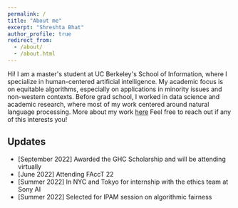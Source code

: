 ```yaml
---
permalink: /
title: "About me"
excerpt: "Shreshta Bhat"
author_profile: true
redirect_from: 
  - /about/
  - /about.html
---
```


Hi! I am a master's student at UC Berkeley's School of Information, where I specialize in human-centered artificial intelligence. My academic focus is on equitable algorithms, especially on applications in minority issues and non-western contexts. 
Before grad school, I worked in data science and academic research, where most of my work centered around natural language processing. More about my work [here](https://drive.google.com/file/d/1zO_VYiC0VvjUGvw7PKXc1ZDOiVmrN8Fh/view?usp=sharing) Feel free to reach out if any of this interests you!


Updates
------
* [September 2022] Awarded the GHC Scholarship and will be attending virtually
* [June 2022] Attending FAccT 22
* [Summer 2022] In NYC and Tokyo for internship with the ethics team at Sony AI
* [Summer 2022] Selected for IPAM session on algorithmic fairness
